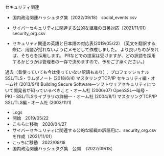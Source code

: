 セキュリティ関連

- 国内政治関連ハッシュタグ集（2022/09/18）
 social_events.csv

- サイバーセキュリティに関連する公的な組織の日英対応（2021/11/01）
 security_org.csv

- セキュリティ関連の英語と日本語の対応表(2019/05/22)
（英文を翻訳する際に、用語が揺れないようにメモとして作成しました。 より良いものがあれば、そちらを採用します。 
PRなどでの提案は受けますが、どの訳語を採用するかどうかは管理者の一存で決めますので、予めご了承ください。）

過去（昔使っていても今は使っていない訳語もあり）：
プロフェッショナルSSL/TLS・ラムダノート (2018/6/4)
マスタリングTCP/IP セキュリティ編・オーム社 (2013/9/1)
Building Secure Software―ソフトウェアセキュリティについて開発者が知っているべきこと・オーム社 (2006/07)
OpenSSL―暗号・PKI・SSL/TLSライブラリの詳細―・オーム社 (2004/8/1)
マスタリングTCP/IP SSL/TLS編・オーム社 (2003/11/1)


- Logs
 - 開始　2019/05/22
 - こちらに移動　2020/04/27
 - サイバーセキュリティに関連する公的な組織の訳語用に、security_org.csvを作成（2021/11/01）
 - こっちに移動　2022/09/18
 - 国内政治関連ハッシュタグ集　公開　（2022/09/18）
